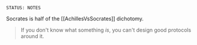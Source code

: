 ```
STATUS: NOTES
```

Socrates is half of the [[AchillesVsSocrates]] dichotomy.

> If you don't know what something _is_, you can't design good protocols around it.